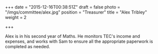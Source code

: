 +++
date = "2015-12-16T00:38:51Z"
draft = false
photo = "/imgs/committee/alex.jpg"
position = "Treasurer"
title = "Alex Tribley"
weight = 2

+++

Alex is in his second year of Maths. He monitors TEC's income and expenses, and works with Sam to ensure all the appropriate paperwork is completed as needed. 
